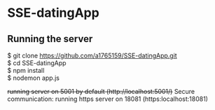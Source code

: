 # SSE-datingApp
## Running the server
$ git clone https://github.com/a1765159/SSE-datingApp.git  
$ cd SSE-datingApp  
$ npm install  
$ nodemon app.js

~~running server on 5001 by default (http://localhost:5001/)~~
Secure communication: running https server on 18081 (https:localhost:18081)
